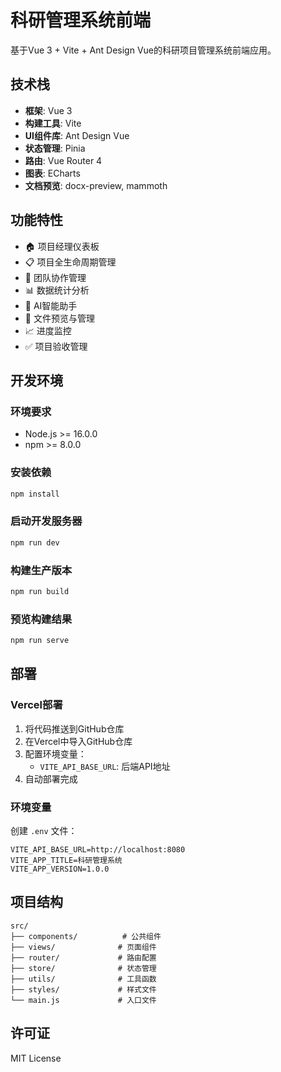 # 科研管理系统前端

基于Vue 3 + Vite + Ant Design Vue的科研项目管理系统前端应用。

## 技术栈

- **框架**: Vue 3
- **构建工具**: Vite
- **UI组件库**: Ant Design Vue
- **状态管理**: Pinia
- **路由**: Vue Router 4
- **图表**: ECharts
- **文档预览**: docx-preview, mammoth

## 功能特性

- 🏠 项目经理仪表板
- 📋 项目全生命周期管理
- 👥 团队协作管理
- 📊 数据统计分析
- 🤖 AI智能助手
- 📁 文件预览与管理
- 📈 进度监控
- ✅ 项目验收管理

## 开发环境

### 环境要求

- Node.js >= 16.0.0
- npm >= 8.0.0

### 安装依赖

```bash
npm install
```

### 启动开发服务器

```bash
npm run dev
```

### 构建生产版本

```bash
npm run build
```

### 预览构建结果

```bash
npm run serve
```

## 部署

### Vercel部署

1. 将代码推送到GitHub仓库
2. 在Vercel中导入GitHub仓库
3. 配置环境变量：
   - `VITE_API_BASE_URL`: 后端API地址
4. 自动部署完成

### 环境变量

创建 `.env` 文件：

```env
VITE_API_BASE_URL=http://localhost:8080
VITE_APP_TITLE=科研管理系统
VITE_APP_VERSION=1.0.0
```

## 项目结构

```
src/
├── components/          # 公共组件
├── views/              # 页面组件
├── router/             # 路由配置
├── store/              # 状态管理
├── utils/              # 工具函数
├── styles/             # 样式文件
└── main.js             # 入口文件
```

## 许可证

MIT License
